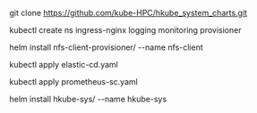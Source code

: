 git clone https://github.com/kube-HPC/hkube_system_charts.git

kubectl create ns ingress-nginx logging monitoring provisioner

helm install nfs-client-provisioner/ --name nfs-client

kubectl apply elastic-cd.yaml

kubectl apply prometheus-sc.yaml

helm install hkube-sys/ --name hkube-sys

